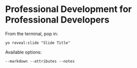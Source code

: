 
# Professional Development for Professional Developers

From the terminal, pop in:

  ```yo reveal:slide "Slide Title"```

Available options:

 ```--markdown --attributes --notes```
